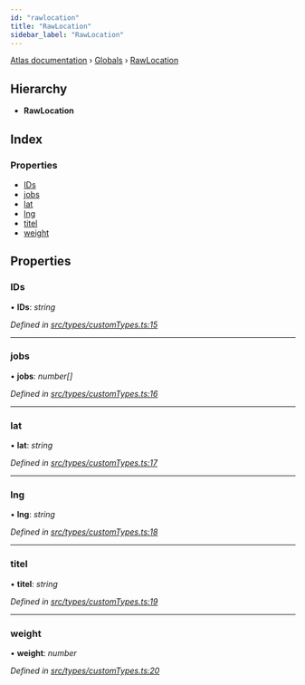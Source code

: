 ```yaml
---
id: "rawlocation"
title: "RawLocation"
sidebar_label: "RawLocation"
---
```


[Atlas documentation](../index.md) › [Globals](../globals.md) › [RawLocation](rawlocation.md)

## Hierarchy

* **RawLocation**

## Index

### Properties

* [IDs](rawlocation.md#ids)
* [jobs](rawlocation.md#jobs)
* [lat](rawlocation.md#lat)
* [lng](rawlocation.md#lng)
* [titel](rawlocation.md#titel)
* [weight](rawlocation.md#weight)

## Properties

###  IDs

• **IDs**: *string*

*Defined in [src/types/customTypes.ts:15](https://github.com/chronark/atlas/blob/128c355/src/types/customTypes.ts#L15)*

___

###  jobs

• **jobs**: *number[]*

*Defined in [src/types/customTypes.ts:16](https://github.com/chronark/atlas/blob/128c355/src/types/customTypes.ts#L16)*

___

###  lat

• **lat**: *string*

*Defined in [src/types/customTypes.ts:17](https://github.com/chronark/atlas/blob/128c355/src/types/customTypes.ts#L17)*

___

###  lng

• **lng**: *string*

*Defined in [src/types/customTypes.ts:18](https://github.com/chronark/atlas/blob/128c355/src/types/customTypes.ts#L18)*

___

###  titel

• **titel**: *string*

*Defined in [src/types/customTypes.ts:19](https://github.com/chronark/atlas/blob/128c355/src/types/customTypes.ts#L19)*

___

###  weight

• **weight**: *number*

*Defined in [src/types/customTypes.ts:20](https://github.com/chronark/atlas/blob/128c355/src/types/customTypes.ts#L20)*

